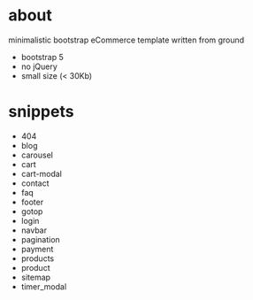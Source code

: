 # about
minimalistic bootstrap eCommerce template written from ground
- bootstrap 5
- no jQuery
- small size (< 30Kb)

# snippets
- 404
- blog
- carousel
- cart
- cart-modal
- contact
- faq
- footer
- gotop
- login
- navbar
- pagination
- payment
- products
- product 
- sitemap
- timer_modal
